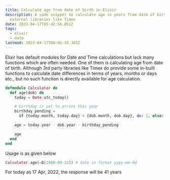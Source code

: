 ```yaml
---
title: Calculate age from date of birth in Elixir
description: A code snippet to calculate age in years from date of birth without using
  external libraries like Timex
date: 2022-04-17T05:42:58.851Z
tags:
  - elixir
  - date
lastmod: 2022-04-17T06:01:33.365Z
---
```


Elixir has default modules for Date and Time calculations but lack many functions which are often needed. One of them is calculating age from date of birth. Although 3rd party libraries like Timex do provide some in-built functions to calculate date differences in terms of years, months or days etc., but no such function is directly available for age calculation.

```elixir
defmodule Calculator do
  def age(dob) do
    today = Date.utc_today()

    # birthday is yet to arrive this year
    birthday_pending =
      if {today.month, today.day} < {dob.month, dob.day}, do: 1, else: 0

    age = today.year - dob.year - birthday_pending

    age
  end
end
```

Usage is as given below

```elixir
Calculator.age(~D[1980-09-22]) # date in format yyyy-mm-dd
```

For today as 17 Apr, 2022, the response will be 41 years
